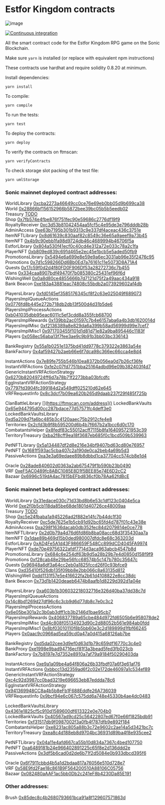 # Estfor Kingdom contracts

![image](https://user-images.githubusercontent.com/84033732/223739503-c53a888a-443f-4fb5-98a3-d40f94956799.png)

[![Continuous integration](https://github.com/PaintSwap/estfor-contracts/actions/workflows/ci.yml/badge.svg)](https://github.com/PaintSwap/estfor-contracts/actions/workflows/ci.yml)

All the smart contract code for the Estfor Kingdom RPG game on the Sonic Blockchain.

Make sure `yarn` is installed (or replace with equivalent npm instructions)

These contracts use hardhat and require solidity 0.8.20 at minimum.

Install dependencies:

```shell
yarn install
```

To compile:

```shell
yarn compile
```

To run the tests:

```shell
yarn test
```

To deploy the contracts:

```shell
yarn deploy
```

To verify the contracts on ftmscan:

```shell
yarn verifyContracts
```

To check storage slot packing of the test file:

```shell
yarn umlStorage
```

### Sonic mainnet deployed contract addresses:

WorldLibrary [0xcba2273a46649cc0ce76e69eb0bb05d9b699ca38](https://ftmscan.com/address/0xcba2273a46649cc0ce76e69eb0bb05d9b699ca38)  
World [0x28866bf156152966b5872bee39bc05b5b5eedb02](https://ftmscan.com/address/0x28866bf156152966b5872bee39bc05b5b5eedb02)  
Treasury [TODO](https://ftmscan.com/address/TODO)  
Shop [0x7fb574e4fbe876f751fec90e59686c2776df19f9](https://ftmscan.com/address/0x7fb574e4fbe876f751fec90e59686c2776df19f9)  
RoyaltyReceiver [0xc3d53b81042454aa5fcf5c4e95de3e796dddb28b](https://ftmscan.com/address/0xc3d53b81042454aa5fcf5c4e95de3e796dddb28b)  
AdminAccess [0xe63b7195b301b9313c9e337df4aceac436c3751e](https://ftmscan.com/address/0xe63b7195b301b9313c9e337df4aceac436c3751e)  
ItemNFTLibrary [0x8d61639c830aaf82c8549c36e65a9aeef9a73b45](https://ftmscan.com/address/0x8d61639c830aaf82c8549c36e65a9aeef9a73b45)  
ItemNFT [0x4b9c90ebb1fa98d9724db46c4689994b46706f5a](https://ftmscan.com/address/0x4b9c90ebb1fa98d9724db46c4689994b46706f5a)  
EstforLibrary [0x804a530f41ecf0c40cd4e312a72e033c78a2c1fa](https://ftmscan.com/address/0x804a530f41ecf0c40cd4e312a72e033c78a2c1fa)  
PlayerNFT [0xb809ed839c691d465e2ec45e1bcb5e5aded50fb9](https://ftmscan.com/address/0xb809ed839c691d465e2ec45e1bcb5e5aded50fb9)  
PromotionsLibrary [0x5494e6a699e8e59e9a6ec3031ab96e35f2476c95](https://ftmscan.com/address/0x5494e6a699e8e59e9a6ec3031ab96e35f2476c95)  
Promotions [0x7d1c598266Dd6Bb0Ed7a76161c11e5073D8A71A4](https://ftmscan.com/address/0x7d1c598266Dd6Bb0Ed7a76161c11e5073D8A71A4)  
Quests [0x17c59f0d2d4f80FD0F906Df53a28272736c7b455](https://ftmscan.com/address/0x17c59f0d2d4f80FD0F906Df53a28272736c7b455)  
Clans [0x334caa8907bdf49470f7b085380c25431ef96f6d](https://ftmscan.com/address/0x334caa8907bdf49470f7b085380c25431ef96f6d)  
WishingWell [0x0a8d80ce4855666b7d7121d75f2a49aac434a918](https://ftmscan.com/address/0x0a8d80ce4855666b7d7121d75f2a49aac434a918)  
Bank Beacon [0xe183a43881eac74808c55bdb2a073929602af4db](https://ftmscan.com/address/0xe183a43881eac74808c55bdb2a073929602af4db)

PlayersLibrary [0xfd0145ef3585176345cf8f2c63e025049f689073](https://ftmscan.com/address/0xfd0145ef3585176345cf8f2c63e025049f689073)  
PlayersImplQueueActions [0x0776fd8b445e272b718db2db13f500d4d31b5de6](https://ftmscan.com/address/0x0776fd8b445e272b718db2db13f500d4d31b5de6)  
PlayersImplProcessActions [0xb041035dbb95eac6011c5ef3cdd8a355fcb68700](https://ftmscan.com/address/0xb041035dbb95eac6011c5ef3cdd8a355fcb68700)  
PlayersImplRewards [0x139bb2ac01597c7b4e6157aba6a4b3db1620014d](https://ftmscan.com/address/0x139bb2ac01597c7b4e6157aba6a4b3db1620014d)  
PlayersImplMisc [0xf2136389a8e829da6a399b58ad56999d99e7cef7](https://ftmscan.com/address/0xf2136389a8e829da6a399b58ad56999d99e7cef7)  
PlayersImplMisc1 [0x971703455f101d1d81d71e82a9ba895446c1183f](https://ftmscan.com/address/0x971703455f101d1d81d71e82a9ba895446c1183f)  
Players [0x058ec56aba13f7fee3ae9c9b91b3bb03bc336143](https://ftmscan.com/address/0x058ec56aba13f7fee3ae9c9b91b3bb03bc336143)

BankRegistry [0x55a1b0251e1375bd41dd9778c379322e3863a54e](https://ftmscan.com/address/0x55a1b0251e1375bd41dd9778c379322e3863a54e)  
BankFactory [0x4af59427b2aeb66e6f7dca98c366ec66cca4e8d4](https://ftmscan.com/address/0x4af59427b2aeb66e6f7dca98c366ec66cca4e8d4)

InstantActions [0x7e89fe755b546b10ea8372b056ea0d7b26cf36fe](https://ftmscan.com/address/0x7e89fe755b546b10ea8372b056ea0d7b26cf36fe)  
InstantVRFActions [0xfe2c07fd7751bba25164adbd96e09b382403f4d7](https://ftmscan.com/address/0xfe2c07fd7751bba25164adbd96e09b382403f4d7)  
GenericInstantVRFActionStrategy [0x6270b82049724ff6d7a78b71f2273bba03bfcdfc](https://ftmscan.com/address/0x6270b82049724ff6d7a78b71f2273bba03bfcdfc)  
EggInstantVRFActionStrategy [0x7797fd3904fc399184d2a549dff025210d62e645](https://ftmscan.com/address/0x7797fd3904fc399184d2a549dff025210d62e645)  
VRFRequestInfo [0x8c3dcf7b09ea620b265d9daab237f29f485f725b](https://ftmscan.com/address/0x8c3dcf7b09ea620b265d9daab237f29f485f725b)

ClanBattleLibrary [](https://ftmscan.com/address]()
LockedBankVaults [0x65e944795d00cc287bdace77d57571fc4deff3e0](https://ftmscan.com/address/0x65e944795d00cc287bdace77d57571fc4deff3e0)  
LockedBankVaultsLibrary [0xd5a209d7fa6bc485b3c4120aaec75b2912cfe4e8](https://ftmscan.com/address/0xd5a209d7fa6bc485b3c4120aaec75b2912cfe4e8)  
Territories [0x2cfd3b9f8b595200d6b4b7f667b2a1bcc6d0c170](https://ftmscan.com/address/0x2cfd3b9f8b595200d6b4b7f667b2a1bcc6d0c170)  
CombatantsHelper [0x8fedf83c55012acff7115b8fa164095721953c39](https://ftmscan.com/address/0x8fedf83c55012acff7115b8fa164095721953c39)  
TerritoryTreasury [0xba2f8cff9ea18f3687eb685f0c1bcd509b539963](https://ftmscan.com/address/0xba2f8cff9ea18f3687eb685f0c1bcd509b539963)

PetNFTLibrary [0x5a134487df2d8e216e34bf9407bd63cd80e76957](https://ftmscan.com/address/0x5a134487df2d8e216e34bf9407bd63cd80e76957)  
PetNFT [0x1681f593ac5cba407c2a190de0ca2beb4a69b5d3](https://ftmscan.com/address/0x1681f593ac5cba407c2a190de0ca2beb4a69b5d3)  
PassiveActions [0xa3e3a69edaee89b8dbbd1ca37704cc574cb8e1d4](https://ftmscan.com/address/0xa3e3a69edaee89b8dbbd1ca37704cc574cb8e1d4)

Oracle [0x28ade840602d0363a2ab675479f1b590b23b0490](https://ftmscan.com/address/0x28ade840602d0363a2ab675479f1b590b23b0490)  
VRF [0xeF5AC0489fc8ABC1085E8D1f5BEE85e74E6D2cC2](https://ftmscan.com/address/0xeF5AC0489fc8ABC1085E8D1f5BEE85e74E6D2cC2)  
Bazaar [0x6996c519dA4ac7815bEFbd836cf0b78Aa62fdBcE](https://ftmscan.com/address/0x6996c519dA4ac7815bEFbd836cf0b78Aa62fdBcE)

### Sonic mainnet beta deployed contract addresses:

WorldLibrary [0x31edace030c71d33bd8b6e53c1df123c0404e5ca](https://ftmscan.com/address/0x31edace030c71d33bd8b6e53c1df123c0404e5ca)  
World [0xe2f0b5cb118da85be68de1801d40726ce48009aa](https://ftmscan.com/address/0xe2f0b5cb118da85be68de1801d40726ce48009aa)  
Treasury [TODO](https://ftmscan.com/address/TODO)  
Shop [0xc5e24fbaba1a945226ad2f882e14fc7b44dc1f30](https://ftmscan.com/address/0xc5e24fbaba1a945226ad2f882e14fc7b44dc1f30)  
RoyaltyReceiver [0xc5de7625e1b5cb91d92bc65fd4d787f01c43e38e](https://ftmscan.com/address/0xc5de7625e1b5cb91d92bc65fd4d787f01c43e38e)  
AdminAccess [0xa298f1636dacab0db352fec84d2079814e0ce778](https://ftmscan.com/address/0xa298f1636dacab0db352fec84d2079814e0ce778)  
ItemNFTLibrary [0x2d0b79a4d76d6fd86b8ba08acc68d3f35430aa7a](https://ftmscan.com/address/0x2d0b79a4d76d6fd86b8ba08acc68d3f35430aa7a)  
ItemNFT [0x1dae89b469d15b0ded980007dfdc8e68c363203d](https://ftmscan.com/address/0x1dae89b469d15b0ded980007dfdc8e68c363203d)  
EstforLibrary [0xAD4Fe5A1d43F986659F548Cc899dCD4045FA9974](https://ftmscan.com/address/0xAD4Fe5A1d43F986659F548Cc899dCD4045FA9974)  
PlayerNFT [0xde70e49756322afdf7714d3aca963abcb4547b8d](https://ftmscan.com/address/0xde70e49756322afdf7714d3aca963abcb4547b8d)  
PromotionsLibrary [0x684c6e254df63b9d5a28b29b7e4d0850d158f9f9](https://ftmscan.com/address/0x684c6e254df63b9d5a28b29b7e4d0850d158f9f9)  
Promotions [0xf28cab48e29be56fcc68574b5c147b780c35647c](https://ftmscan.com/address/0xf28cab48e29be56fcc68574b5c147b780c35647c)  
Quests [0x96948a6df3a64cc2eb0a1825fccd26f0c93bfce9](https://ftmscan.com/address/0x96948a6df3a64cc2eb0a1825fccd26f0c93bfce9)  
Clans [0xd35410f526db135f09bb8e2bb066c8a63135d812](https://ftmscan.com/address/0xd35410f526db135f09bb8e2bb066c8a63135d812)  
WishingWell [0xdd1131f57e5e416622fa2b61d4108822e8cc38dc](https://ftmscan.com/address/0xdd1131f57e5e416622fa2b61d4108822e8cc38dc)  
Bank Beacon [0x73d1b1420deaeb6474b8aafb1d8229d392d1a04e](https://ftmscan.com/address/0x73d1b1420deaeb6474b8aafb1d8229d392d1a04e)

PlayersLibrary [0xa603b1b306032218032716e326d40ba37dd38c7d](https://ftmscan.com/address/0xa603b1b306032218032716e326d40ba37dd38c7d)  
PlayersImplQueueActions [0x14c8bd1269d27df96c6c3cb9d6d77db8c7e0c3c2](https://ftmscan.com/address/0x14c8bd1269d27df96c6c3cb9d6d77db8c7e0c3c2)  
PlayersImplProcessActions [0x6e05be301a2c3b0ab3dff1cb3b2146d1bae95cb7](https://ftmscan.com/address/0x6e05be301a2c3b0ab3dff1cb3b2146d1bae95cb7)  
PlayersImplRewards [0x406837789a65cbe484d972fd6505b6e958078de2](https://ftmscan.com/address/0x406837789a65cbe484d972fd6505b6e958078de2)  
PlayersImplMisc [0xd4c808f05134923d90c2d88052b561e984ab0fdd](https://ftmscan.com/address/0xd4c808f05134923d90c2d88052b561e984ab0fdd)  
PlayersImplMisc1 [0x8bf03010110f8b5bb60e3c2d189899d1fbf66245](https://ftmscan.com/address/0x8bf03010110f8b5bb60e3c2d189899d1fbf66245)  
Players [0x0aac9c0966ad5ea59cd0a47a0d415a68126ab7be](https://ftmscan.com/address/0x0aac9c0966ad5ea59cd0a47a0d415a68126ab7be)

BankRegistry [0xd5da02cee3d9ef0d63d1b79c659df16770c3c4e0](https://ftmscan.com/address/0xd5da02cee3d9ef0d63d1b79c659df16770c3c4e0)  
BankProxy [0xe1998e9bad94716ecf81f3a3bead5fed3fb023cb](https://ftmscan.com/address/0xe1998e9bad94716ecf81f3a3bead5fed3fb023cb)  
BankFactory [0x7b8197e7d7352e8910a7af79a9184f50290403da](https://ftmscan.com/address/0x7b8197e7d7352e8910a7af79a9184f50290403da)

InstantActions [0xe9a1a09be4a64f806a26b33fbdf07a6f3e61af76](https://ftmscan.com/address/0xe9a1a09be4a64f806a26b33fbdf07a6f3e61af76)  
InstantVRFActions [0xbbcc13d2359ad6f2c02e172de46097a1c534ef89](https://ftmscan.com/address/0xbbcc13d2359ad6f2c02e172de46097a1c534ef89)  
GenericInstantVRFActionStrategy [0xc4c92d3987cc0bad3219e696653eb87eddda78c6](https://ftmscan.com/address/0xc4c92d3987cc0bad3219e696653eb87eddda78c6)  
EggInstantVRFActionStrategy [0x941369948CC8a4b5b8eFb1F688Eddfe26A736039](https://ftmscan.com/address/0x941369948CC8a4b5b8eFb1F688Eddfe26A736039)  
VRFRequestInfo [0x9bcf94e6c067c575dd6a748e45330b4ae4dc0483](https://ftmscan.com/address/0x9bcf94e6c067c575dd6a748e45330b4ae4dc0483)

LockedBankVaultsLibrary [0x4361e1825cf5c910d1589600df613322e0e704b0](https://ftmscan.com/address/0x4361e1825cf5c910d1589600df613322e0e704b0)  
LockedBankVaults [0x40567ad9cd25c56422807ed67f0e66f1825bdb91](https://ftmscan.com/address/0x40567ad9cd25c56422807ed67f0e66f1825bdb91)  
Territories [0xf31517db9f0987002f3a0fb4f787dfb9e892f184](https://ftmscan.com/address/0xf31517db9f0987002f3a0fb4f787dfb9e892f184)  
CombatantsHelper [0xe8231ac805a88b3c72e9602c2ae14a5d3421bc7c](https://ftmscan.com/address/0xe8231ac805a88b3c72e9602c2ae14a5d3421bc7c)  
TerritoryTreasury [0xea8c4d188eb8d9704bc36931d89ba4f8e935cee2](https://ftmscan.com/address/0xea8c4d188eb8d9704bc36931d89ba4f8e935cee2)

PetNFTLibrary [0x04a11e4afd667ca55b10d834a7367c4bed107750](https://ftmscan.com/address/0x04a11e4afd667ca55b10d834a7367c4bed107750)  
PetNFT [0xa6489181b24e966402891225c65f8e2d136ddd2e](https://ftmscan.com/address/0xa6489181b24e966402891225c65f8e2d136ddd2e)  
PassiveActions [0x3df5b6cad0d2de6b71f2d5084e0b933dbcd395f6](https://ftmscan.com/address/0x3df5b6cad0d2de6b71f2d5084e0b933dbcd395f6)

Oracle [0x6f7911cbbd4b5a1d2bdaa817a76056e510d728e7](https://ftmscan.com/address/0x6f7911cbbd4b5a1d2bdaa817a76056e510d728e7)  
VRF [0x58E9fd2Fae18c861B9F564200510A88106C05756](https://ftmscan.com/address/0x58E9fd2Fae18c861B9F564200510A88106C05756)  
Bazaar [0x082480aAAF1ac5bb0Db2c241eF8b4230Da85E191](https://ftmscan.com/address/0x082480aAAF1ac5bb0Db2c241eF8b4230Da85E191)

### Other addresses:

Brush [0x85dec8c4b2680793661bca91a8f129607571863d](https://ftmscan.com/address/0x85dec8c4b2680793661bca91a8f129607571863d)
